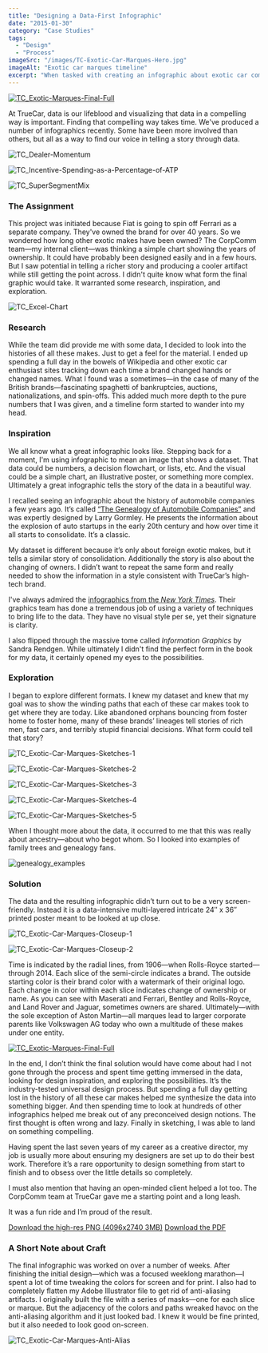 ```yaml
---
title: "Designing a Data-First Infographic"
date: "2015-01-30"
category: "Case Studies"
tags:
  - "Design"
  - "Process"
imageSrc: "/images/TC-Exotic-Car-Marques-Hero.jpg"
imageAlt: "Exotic car marques timeline"
excerpt: "When tasked with creating an infographic about exotic car company ownership, what started as a simple timeline evolved into something much more ambitious. Through deep research into automotive history and exploration of various visualization techniques, I developed a detailed 24\" x 36\" radial timeline poster that tells the complex story of luxury automotive brands and their changing corporate parents over the past century."
---
```


[![TC_Exotic-Marques-Final-Full](/images/TC_Exotic-Marques-Final-Full.png)](/images/TC_Exotic-Car-Marques-Final-4096x2740.png)

At TrueCar, data is our lifeblood and visualizing that data in a compelling way is important. Finding that compelling way takes time. We've produced a number of infographics recently. Some have been more involved than others, but all as a way to find our voice in telling a story through data.

![TC_Dealer-Momentum](/images/TC_Dealer-Momentum.png)

![TC_Incentive-Spending-as-a-Percentage-of-ATP](/images/TC_Incentive-Spending-as-a-Percentage-of-ATP.png)

![TC_SuperSegmentMix](/images/TC_SuperSegmentMix.png)

### The Assignment

This project was initiated because Fiat is going to spin off Ferrari as a separate company. They've owned the brand for over 40 years. So we wondered how long other exotic makes have been owned? The CorpComm team—my internal client—was thinking a simple chart showing the years of ownership. It could have probably been designed easily and in a few hours. But I saw potential in telling a richer story and producing a cooler artifact while still getting the point across. I didn't quite know what form the final graphic would take. It warranted some research, inspiration, and exploration.

![TC_Excel-Chart](/images/TC_Excel-Chart.png)

### Research

While the team did provide me with some data, I decided to look into the histories of all these makes. Just to get a feel for the material. I ended up spending a full day in the bowels of Wikipedia and other exotic car enthusiast sites tracking down each time a brand changed hands or changed names. What I found was a sometimes—in the case of many of the British brands—fascinating spaghetti of bankruptcies, auctions, nationalizations, and spin-offs. This added much more depth to the pure numbers that I was given, and a timeline form started to wander into my head.

### Inspiration

We all know what a great infographic looks like. Stepping back for a moment, I'm using infographic to mean an image that shows a dataset. That data could be numbers, a decision flowchart, or lists, etc. And the visual could be a simple chart, an illustrative poster, or something more complex. Ultimately a great infographic tells the story of the data in a beautiful way.

I recalled seeing an infographic about the history of automobile companies a few years ago. It’s called [“The Genealogy of Automobile Companies”](http://www.historyshots.com/automobiles/) and was expertly designed by Larry Gormley. He presents the information about the explosion of auto startups in the early 20th century and how over time it all starts to consolidate. It’s a classic.

My dataset is different because it’s only about foreign exotic makes, but it tells a similar story of consolidation. Additionally the story is also about the changing of owners. I didn’t want to repeat the same form and really needed to show the information in a style consistent with TrueCar’s high-tech brand.

I've always admired the [infographics from the _New York Times_](http://blog.visual.ly/10-things-you-can-learn-from-the-new-york-times-data-visualizations/). Their graphics team has done a tremendous job of using a variety of techniques to bring life to the data. They have no visual style per se, yet their signature is clarity.

I also flipped through the massive tome called _Information Graphics_ by Sandra Rendgen. While ultimately I didn't find the perfect form in the book for my data, it certainly opened my eyes to the possibilities.

### Exploration

I began to explore different formats. I knew my dataset and knew that my goal was to show the winding paths that each of these car makes took to get where they are today. Like abandoned orphans bouncing from foster home to foster home, many of these brands’ lineages tell stories of rich men, fast cars, and terribly stupid financial decisions. What form could tell that story?

![TC_Exotic-Car-Marques-Sketches-1](/images/TC_Exotic-Car-Marques-Sketches-1.png)

![TC_Exotic-Car-Marques-Sketches-2](/images/TC_Exotic-Car-Marques-Sketches-2.png)

![TC_Exotic-Car-Marques-Sketches-3](/images/TC_Exotic-Car-Marques-Sketches-3.png)

![TC_Exotic-Car-Marques-Sketches-4](/images/TC_Exotic-Car-Marques-Sketches-4.png)

![TC_Exotic-Car-Marques-Sketches-5](/images/TC_Exotic-Car-Marques-Sketches-5.png)

When I thought more about the data, it occurred to me that this was really about ancestry—about who begot whom. So I looked into examples of family trees and genealogy fans.

![genealogy_examples](/images/genealogy_examples.png)

### Solution

The data and the resulting infographic didn’t turn out to be a very screen-friendly. Instead it is a data-intensive multi-layered intricate 24″ x 36″ printed poster meant to be looked at up close.

![TC_Exotic-Car-Marques-Closeup-1](/images/TC_Exotic-Car-Marques-Closeup-1.png)

![TC_Exotic-Car-Marques-Closeup-2](/images/TC_Exotic-Car-Marques-Closeup-2.png)

Time is indicated by the radial lines, from 1906—when Rolls-Royce started—through 2014. Each slice of the semi-circle indicates a brand. The outside starting color is their brand color with a watermark of their original logo. Each change in color within each slice indicates change of ownership or name. As you can see with Maserati and Ferrari, Bentley and Rolls-Royce, and Land Rover and Jaguar, sometimes owners are shared. Ultimately—with the sole exception of Aston Martin—all marques lead to larger corporate parents like Volkswagen AG today who own a multitude of these makes under one entity.

[![TC_Exotic-Marques-Final-Full](/images/TC_Exotic-Marques-Final-Full.png)](/images/TC_Exotic-Car-Marques-Final-4096x2740.png)

In the end, I don’t think the final solution would have come about had I not gone through the process and spent time getting immersed in the data, looking for design inspiration, and exploring the possibilities. It’s the industry-tested universal design process. But spending a full day getting lost in the history of all these car makes helped me synthesize the data into something bigger. And then spending time to look at hundreds of other infographics helped me break out of any preconceived design notions. The first thought is often wrong and lazy. Finally in sketching, I was able to land on something compelling.

Having spent the last seven years of my career as a creative director, my job is usually more about ensuring my designers are set up to do their best work. Therefore it’s a rare opportunity to design something from start to finish and to obsess over the little details so completely.

I must also mention that having an open-minded client helped a lot too. The CorpComm team at TrueCar gave me a starting point and a long leash.

It was a fun ride and I’m proud of the result.

[Download the high-res PNG (4096x2740 3MB)](/images/TC_Exotic-Car-Marques-Final-4096x2740.png) [Download the PDF](/images/TC_Exotic-Car-Marques.pdf)

### A Short Note about Craft

The final infographic was worked on over a number of weeks. After finishing the initial design—which was a focused weeklong marathon—I spent a lot of time tweaking the colors for screen and for print. I also had to completely flatten my Adobe Illustrator file to get rid of anti-aliasing artifacts. I originally built the file with a series of masks—one for each slice or marque. But the adjacency of the colors and paths wreaked havoc on the anti-aliasing algorithm and it just looked bad. I knew it would be fine printed, but it also needed to look good on-screen.

![TC_Exotic-Car-Marques-Anti-Alias](/images/TC_Exotic-Car-Marques-Anti-Alias.png)

